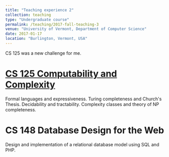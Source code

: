 ```yaml
---
title: "Teaching experience 2"
collection: teaching
type: "Undergraduate course"
permalink: /teaching/2017-fall-teaching-3
venue: "University of Vermont, Department of Computer Science"
date: 2017-01-17
location: "Burlington, Vermont, USA"
---
```


CS 125 was a new challenge for me. 

[CS 125 Computability and Complexity](https://www.uvm.edu/~ylin19/cs125/1701/ "2017 Spring CS 125")
======
Formal languages and expressiveness. Turing completeness and Church's Thesis. Decidability and tractability. Complexity classes and theory of NP completeness.

CS 148 Database Design for the Web
======
Design and implementation of a relational database model using SQL and PHP.
